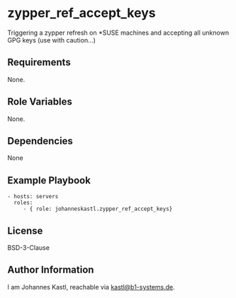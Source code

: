 zypper_ref_accept_keys
=========

Triggering a zypper refresh on *SUSE machines and accepting all unknown GPG keys (use with caution...)

Requirements
------------

None.

Role Variables
--------------

None.

Dependencies
------------

None

Example Playbook
----------------

    - hosts: servers
      roles:
         - { role: johanneskastl.zypper_ref_accept_keys}

License
-------

BSD-3-Clause

Author Information
------------------

I am Johannes Kastl, reachable via kastl@b1-systems.de.
